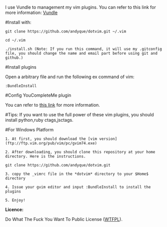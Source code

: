 I use Vundle to management my vim plugins. You can refer to this link for more information: [Vundle]( https://github.com/gmarik/vundle )

#Install with:

    git clone https://github.com/andyque/dotvim.git ~/.vim

    cd ~/.vim

    ./install.sh (Note: If you run this command, it will use my .gitconfig file, you should change the name and email part before using git and github.)
    
#Install plugins

Open a arbitrary file and run the following ex command of vim:

    :BundleInstall

#Config YouCompleteMe plugin

You can refer to [this link](https://github.com/Valloric/YouCompleteMe) for more information.

#Tips:
    If you want to use the full power of these vim plugins, you should install python,ruby ctags,jsctags.

#For Windows Platform

    1. At first, you should download the [vim version](ftp://ftp.vim.org/pub/vim/pc/gvim74.exe)

    2. After downloading, you should clone this repository at your home directory. Here is the instructions.

    git clone https://github.com/andyque/dotvim.git

    3. copy the _vimrc file in the *dotvim* directory to your $Home$ directory

    4. Issue your gvim editor and input :BundleInstall to install the plugins

    5. Enjoy!


**Licence:**

Do What The Fuck You Want To Public License ([WTFPL](http://www.wtfpl.net/)).
